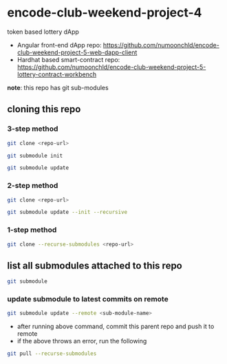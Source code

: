 # encode-club-weekend-project-4

token based lottery dApp

- Angular front-end dApp repo: https://github.com/numoonchld/encode-club-weekend-project-5-web-dapp-client
- Hardhat based smart-contract repo: https://github.com/numoonchld/encode-club-weekend-project-5-lottery-contract-workbench

**note**: this repo has git sub-modules

## cloning this repo

### 3-step method

```bash
git clone <repo-url>

git submodule init

git submodule update
```

### 2-step method

```bash
git clone <repo-url>

git submodule update --init --recursive
```

### 1-step method

```bash
git clone --recurse-submodules <repo-url>
```

## list all submodules attached to this repo

```bash
git submodule
```

### update submodule to latest commits on remote

```bash
git submodule update --remote <sub-module-name>
```

- after running above command, commit this parent repo and push it to remote
- if the above throws an error, run the following

```bash
git pull --recurse-submodules
```
